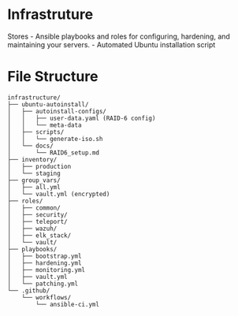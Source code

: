 # Infrastruture

Stores 
    - Ansible playbooks and roles for configuring, hardening, and maintaining your servers.
    - Automated Ubuntu installation script

# File Structure
```
infrastructure/
├── ubuntu-autoinstall/
│   ├── autoinstall-configs/
│   │   ├── user-data.yaml (RAID-6 config)
│   │   └── meta-data
│   ├── scripts/
│   │   └── generate-iso.sh
│   └── docs/
│       └── RAID6_setup.md
├── inventory/
│   ├── production
│   └── staging
├── group_vars/
│   ├── all.yml
│   └── vault.yml (encrypted)
├── roles/
│   ├── common/
│   ├── security/
│   ├── teleport/
│   ├── wazuh/
│   ├── elk_stack/
│   └── vault/
├── playbooks/
│   ├── bootstrap.yml
│   ├── hardening.yml
│   ├── monitoring.yml
│   ├── vault.yml
│   └── patching.yml
└── .github/
    └── workflows/
        └── ansible-ci.yml

```
